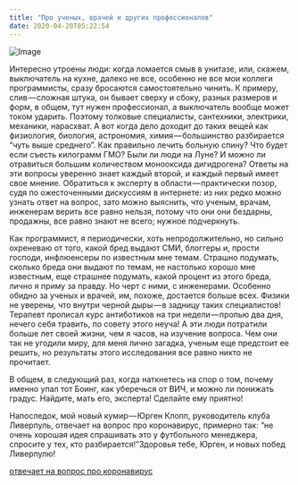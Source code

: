 ```yaml
---
title: "Про ученых, врачей и других профессионалов"
date: 2020-04-20T05:22:54
---
```


![Image](https://cdn-images-1.medium.com/max/800/1*BQNBDQToSuo5agoyLAKf1w.jpeg)

Интересно утроены люди: когда ломается смыв в унитазе, или, скажем, выключатель на кухне, далеко не все, особенно не все мои коллеги программисты, сразу бросаются самостоятельно чинить. К примеру, слив — сложная штука, он бывает сверху и сбоку, разных размеров и форм, в общем, тут нужен профессионал, а выключатель вообще может током ударить. Поэтому толковые специалисты, сантехники, электрики, механики, нарасхват. А вот когда дело доходит до таких вещей как физиология, биология, астрономия, химия — большинство разбирается “чуть выше среднего”. Как правильно лечить больную спину? Что будет если съесть килограмм ГМО? Были ли люди на Луне? И можно ли отравиться большим количеством монооксида дигидрогена? Ответы на эти вопросы уверенно знает каждый второй, и каждый первый имеет свое мнение. Обратиться к эксперту в области — практически позор, судя по ожесточенными дискуссиям в интернете: из них редко можно узнать ответ на вопрос, зато можно выяснить, что ученым, врачам, инженерам верить все равно нельзя, потому что они они бездарны, продажны, все равно знают не всего; нужное подчеркнуть.

Как программист, я периодически, хоть непродолжительно, но сильно охреневаю от того, какой бред выдают СМИ, блоггеры и, прости господи, инфлюенсеры по известным мне темам. Страшно подумать, сколько бреда они выдают по темам, не настолько хорошо мне известным, еще страшнее подумать, какой процент из этого бреда, лично я приму за правду. Но черт с ними, с инженерами. Особенно обидно за ученых и врачей, им, похоже, достается больше всех. Физики не уверены, что внутри черной дыры — в задницу таких специалистов! Терапевт прописал курс антиботиков на три недели — пропью два дня, нечего себя травить, по совету этого неуча! А эти люди потратили больше лет своей жизни, чем я часов, на изучение вопроса. Чем они так не угодили миру, для меня лично загадка, ученым еще предстоит ее решить, но результаты этого исследования все равно никто не прочитает.

В общем, в следующий раз, когда наткнетесь на спор о том, почему именно упал тот Боинг, как уберечься от ВИЧ, и можно ли понижать градус. Найдите, мать его, эксперта! Сделайте ему приятно!

Напоследок, мой новый кумир — Юрген Клопп, руководитель клуба Ливерпуль, отвечает на вопрос про коронавирус, примерно так: “не очень хорошая идея спрашивать это у футбольного менеджера, спросите у тех, кто разбирается!”Здоровья тебе, Юрген, и новых побед Ливерпулю!

[отвечает на вопрос про коронавирус](https://www.cnn.com/videos/sports/2020/03/05/jurgen-klopp-not-an-expert-on-coronavirus-football-liverpool-spt-intl.cnn/video/playlists/intl-sports-football/)
